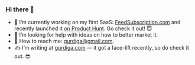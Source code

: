 ### Hi there 👋

- 🌱 I’m currently working on my first SaaS: [FeedSubscription.com][0] and recently launched it [on Product Hunt][2]. Go check it out! 😇
- 🤔 I’m looking for help with ideas on how to better market it.
- 📧 How to reach me: gurdiga@gmail.com.
- ✍️ I’m writing at [gurdiga.com][1] — it got a face-lift recently, so do check it out. 😎

[0]: https://feedsubscription.com/
[1]: https://gurdiga.com/
[2]: https://www.producthunt.com/posts/feedsubscription

<!--
**gurdiga/gurdiga** is a ✨ _special_ ✨ repository because its `README.md` (this file) appears on your GitHub profile.

Here are some ideas to get you started:

- 🔭 I’m currently working on ...
- 🌱 I’m currently learning ...
- 👯 I’m looking to collaborate on ...
- 🤔 I’m looking for help with ...
- 💬 Ask me about ...
- 📫 How to reach me: ...
- 😄 Pronouns: ...
- ⚡ Fun fact: ...
-->
